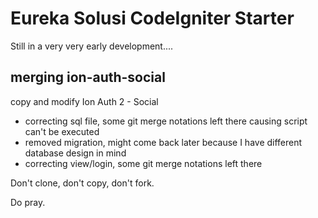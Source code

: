# Eureka Solusi CodeIgniter Starter
Still in a very very early development....

## merging ion-auth-social
copy and modify Ion Auth 2 - Social
- correcting sql file, some git merge notations left there causing script can't be executed
- removed migration, might come back later because I have different database design in mind
- correcting view/login, some git merge notations left there

Don't clone, don't copy, don't fork.

Do pray.

